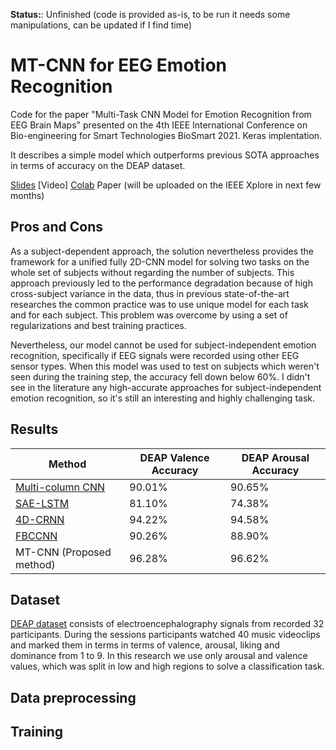 **Status:**: Unfinished (code is provided as-is, to be run it needs some manipulations, can be updated if I find time)

# MT-CNN for EEG Emotion Recognition
Code for the paper "Multi-Task CNN Model for Emotion Recognition from EEG Brain Maps" presented on the 4th IEEE International Conference on Bio-engineering for Smart Technologies BioSmart 2021. Keras implentation.

It describes a simple model which outperforms previous SOTA approaches in terms of accuracy on the DEAP dataset.

[Slides](https://github.com/dolphin-in-a-coma/multi-task-cnn-eeg-emotion/blob/main/MT_CNN.pdf) 
[Video]
[Colab](https://colab.research.google.com/github/dolphin-in-a-coma/multi-task-cnn-eeg-emotion/blob/main/Training.ipynb)
Paper (will be uploaded on the IEEE Xplore in next few months) 

## Pros and Cons

As a subject-dependent approach, the solution nevertheless provides the framework for a unified fully 2D-CNN model for solving two tasks on the whole set of subjects without regarding the number of subjects. This approach previously led to the performance degradation because of high cross-subject variance in the data, thus in previous state-of-the-art researches the common practice was to use unique model for each task and for each subject. This problem was overcome by using a set of regularizations and best training practices.

Nevertheless, our model cannot be used for subject-independent emotion recognition, specifically if EEG signals were recorded using other EEG sensor types. When this model was used to test on subjects which weren't seen during the training step, the accuracy fell down below 60%. I didn't see in the literature any high-accurate approaches for subject-independent emotion recognition, so it's still an interesting and highly challenging task.

## Results
| Method | DEAP Valence Accuracy | DEAP Arousal Accuracy|
| ----------- | ----------- |----------- |
| [Multi-column CNN](https://www.mdpi.com/1424-8220/19/21/4736) | 90.01% | 90.65%|
| [SAE-LSTM](https://www.frontiersin.org/articles/10.3389/fnbot.2019.00037/full) | 81.10% | 74.38%|
| [4D-CRNN](https://www.researchgate.net/publication/344371728_EEG-based_emotion_recognition_using_4D_convolutional_recurrent_neural_network) | 94.22% | 94.58%|
| [FBCCNN](https://www.hindawi.com/journals/cmmm/2021/2520394/) | 90.26% | 88.90%|
| MT-CNN (Proposed method) | 96.28% | 96.62%|

## Dataset
[DEAP dataset](https://www.eecs.qmul.ac.uk/mmv/datasets/deap/) consists of electroencephalography signals from recorded 32 participants. During the sessions participants watched 40 music videoclips and marked them in terms in terms of valence, arousal, liking and dominance from 1 to 9. In this research we use only arousal and valence values, which was split in low and high regions to solve a classification task.


## Data preprocessing


## Training 
